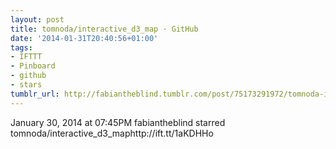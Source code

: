 ```yaml
---
layout: post
title: tomnoda/interactive_d3_map · GitHub
date: '2014-01-31T20:40:56+01:00'
tags:
- IFTTT
- Pinboard
- github
- stars
tumblr_url: http://fabiantheblind.tumblr.com/post/75173291972/tomnoda-interactive-d3-map-github
---
```

January 30, 2014 at 07:45PM
fabiantheblind starred tomnoda/interactive_d3_maphttp://ift.tt/1aKDHHo
